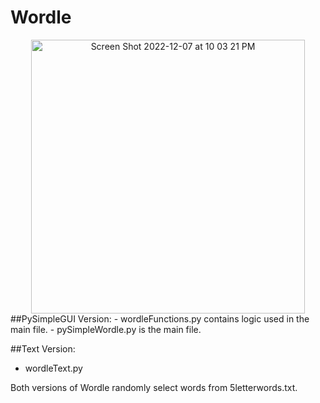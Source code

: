 # Wordle
<div align="center">
<img width="438" alt="Screen Shot 2022-12-07 at 10 03 21 PM" src="https://user-images.githubusercontent.com/76240464/209466397-c9983357-7a9c-4aa9-a808-864827506031.png">


<div align="left">
##PySimpleGUI Version: 
- wordleFunctions.py contains logic used in the main file.
- pySimpleWordle.py is the main file. 
  
##Text Version: 
- wordleText.py

Both versions of Wordle randomly select words from 5letterwords.txt.
